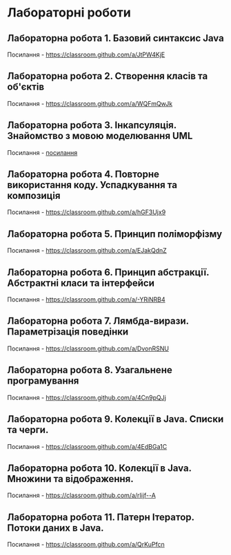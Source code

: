 # Лабораторні роботи

## Лабораторна робота 1. Базовий синтаксис Java
Посилання - https://classroom.github.com/a/JtPW4KjE

## Лабораторна робота 2. Створення класів та об'єктів
Посилання - https://classroom.github.com/a/WQFmQwJk

## Лабораторна робота 3. Інкапсуляція. Знайомство з мовою моделювання UML
Посилання - [посилання](https://classroom.github.com/a/QXrVsxj_)

## Лабораторна робота 4. Повторне використання коду. Успадкування та композиція
Посилання - https://classroom.github.com/a/hGF3Ujx9

## Лабораторна робота 5. Принцип поліморфізму
Посилання - https://classroom.github.com/a/EJakQdnZ

## Лабораторна робота 6. Принцип абстракції. Абстрактні класи та інтерфейси
Посилання - https://classroom.github.com/a/-YRiNRB4

## Лабораторна робота 7. Лямбда-вирази. Параметрізація поведінки
Посилання - https://classroom.github.com/a/DvonRSNU

## Лабораторна робота 8. Узагальнене програмування
Посилання - https://classroom.github.com/a/4Cn9pQJj

## Лабораторна робота 9. Колекції в Java. Списки та черги.
Посилання - https://classroom.github.com/a/4EdBGa1C

## Лабораторна робота 10. Колекції в Java. Множини та відображення.
Посилання - https://classroom.github.com/a/rIijf--A

## Лабораторна робота 11. Патерн Ітератор. Потоки даних в Java.
Посилання - https://classroom.github.com/a/QrKuPfcn
